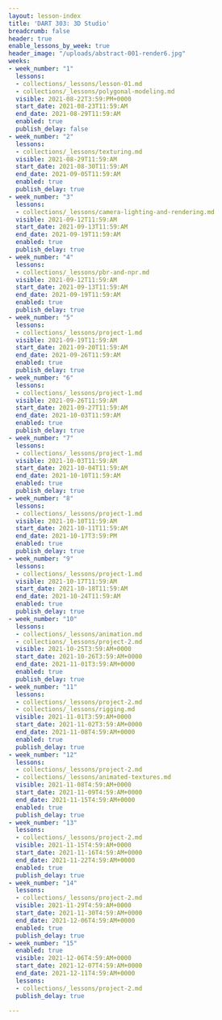 ```yaml
---
layout: lesson-index
title: 'DART 303: 3D Studio'
breadcrumb: false
header: true
enable_lessons_by_week: true
header_image: "/uploads/abstract-001-render6.jpg"
weeks:
- week_number: "1"
  lessons:
  - collections/_lessons/lesson-01.md
  - collections/_lessons/polygonal-modeling.md
  visible: 2021-08-22T3:59:PM+0000
  start_date: 2021-08-23T11:59:AM
  end_date: 2021-08-29T11:59:AM
  enabled: true
  publish_delay: false
- week_number: "2"
  lessons:
  - collections/_lessons/texturing.md
  visible: 2021-08-29T11:59:AM
  start_date: 2021-08-30T11:59:AM
  end_date: 2021-09-05T11:59:AM
  enabled: true
  publish_delay: true
- week_number: "3"
  lessons:
  - collections/_lessons/camera-lighting-and-rendering.md
  visible: 2021-09-12T11:59:AM
  start_date: 2021-09-13T11:59:AM
  end_date: 2021-09-19T11:59:AM
  enabled: true
  publish_delay: true
- week_number: "4"
  lessons:
  - collections/_lessons/pbr-and-npr.md
  visible: 2021-09-12T11:59:AM
  start_date: 2021-09-13T11:59:AM
  end_date: 2021-09-19T11:59:AM
  enabled: true
  publish_delay: true
- week_number: "5"
  lessons:
  - collections/_lessons/project-1.md
  visible: 2021-09-19T11:59:AM
  start_date: 2021-09-20T11:59:AM
  end_date: 2021-09-26T11:59:AM
  enabled: true
  publish_delay: true
- week_number: "6"
  lessons:
  - collections/_lessons/project-1.md
  visible: 2021-09-26T11:59:AM
  start_date: 2021-09-27T11:59:AM
  end_date: 2021-10-03T11:59:AM
  enabled: true
  publish_delay: true
- week_number: "7"
  lessons:
  - collections/_lessons/project-1.md
  visible: 2021-10-03T11:59:AM
  start_date: 2021-10-04T11:59:AM
  end_date: 2021-10-10T11:59:AM
  enabled: true
  publish_delay: true
- week_number: "8"
  lessons:
  - collections/_lessons/project-1.md
  visible: 2021-10-10T11:59:AM
  start_date: 2021-10-11T11:59:AM
  end_date: 2021-10-17T3:59:PM
  enabled: true
  publish_delay: true
- week_number: "9"
  lessons:
  - collections/_lessons/project-1.md
  visible: 2021-10-17T11:59:AM
  start_date: 2021-10-18T11:59:AM
  end_date: 2021-10-24T11:59:AM
  enabled: true
  publish_delay: true
- week_number: "10"
  lessons:
  - collections/_lessons/animation.md
  - collections/_lessons/project-2.md
  visible: 2021-10-25T3:59:AM+0000
  start_date: 2021-10-26T3:59:AM+0000
  end_date: 2021-11-01T3:59:AM+0000
  enabled: true
  publish_delay: true
- week_number: "11"
  lessons:
  - collections/_lessons/project-2.md
  - collections/_lessons/rigging.md
  visible: 2021-11-01T3:59:AM+0000
  start_date: 2021-11-02T3:59:AM+0000
  end_date: 2021-11-08T4:59:AM+0000
  enabled: true
  publish_delay: true
- week_number: "12"
  lessons:
  - collections/_lessons/project-2.md
  - collections/_lessons/animated-textures.md
  visible: 2021-11-08T4:59:AM+0000
  start_date: 2021-11-09T4:59:AM+0000
  end_date: 2021-11-15T4:59:AM+0000
  enabled: true
  publish_delay: true
- week_number: "13"
  lessons:
  - collections/_lessons/project-2.md
  visible: 2021-11-15T4:59:AM+0000
  start_date: 2021-11-16T4:59:AM+0000
  end_date: 2021-11-22T4:59:AM+0000
  enabled: true
  publish_delay: true
- week_number: "14"
  lessons:
  - collections/_lessons/project-2.md
  visible: 2021-11-29T4:59:AM+0000
  start_date: 2021-11-30T4:59:AM+0000
  end_date: 2021-12-06T4:59:AM+0000
  enabled: true
  publish_delay: true
- week_number: "15"
  enabled: true
  visible: 2021-12-06T4:59:AM+0000
  start_date: 2021-12-07T4:59:AM+0000
  end_date: 2021-12-11T4:59:AM+0000
  lessons:
  - collections/_lessons/project-2.md
  publish_delay: true

---
```

